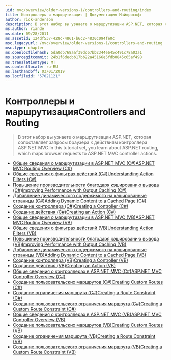 ```yaml
---
uid: mvc/overview/older-versions-1/controllers-and-routing/index
title: Контроллеры и маршрутизация | Документация Майкрософт
author: rick-anderson
description: В этот набор вы узнаете о маршрутизации ASP.NET, которая сопоставляет запросы браузера к действиям контроллера ASP.NET MVC.
ms.author: riande
ms.date: 09/28/2011
ms.assetid: 124df537-428c-4861-b6c2-4830c094fe0c
msc.legacyurl: /mvc/overview/older-versions-1/controllers-and-routing
msc.type: chapter
ms.openlocfilehash: 5da0db768aaf39dc67bb2344e645c491c78a03a1
ms.sourcegitcommit: 24b1f6decbb17bb22a45166e5fdb0845c65af498
ms.translationtype: MT
ms.contentlocale: ru-RU
ms.lasthandoff: 03/01/2019
ms.locfileid: "57021121"
---
```

<a name="controllers-and-routing"></a><span data-ttu-id="26dc8-103">Контроллеры и маршрутизация</span><span class="sxs-lookup"><span data-stu-id="26dc8-103">Controllers and Routing</span></span>
====================
> <span data-ttu-id="26dc8-104">В этот набор вы узнаете о маршрутизации ASP.NET, которая сопоставляет запросы браузера к действиям контроллера ASP.NET MVC.</span><span class="sxs-lookup"><span data-stu-id="26dc8-104">In this tutorial set, you learn about ASP.NET routing, which maps browser requests to ASP.NET MVC controller actions.</span></span>


- [<span data-ttu-id="26dc8-105">Общие сведения о маршрутизации в ASP.NET MVC (C#)</span><span class="sxs-lookup"><span data-stu-id="26dc8-105">ASP.NET MVC Routing Overview (C#)</span></span>](asp-net-mvc-routing-overview-cs.md)
- [<span data-ttu-id="26dc8-106">Общие сведения о фильтрах действий (C#)</span><span class="sxs-lookup"><span data-stu-id="26dc8-106">Understanding Action Filters (C#)</span></span>](understanding-action-filters-cs.md)
- [<span data-ttu-id="26dc8-107">Повышение производительности благодаря кэшированию вывода (C#)</span><span class="sxs-lookup"><span data-stu-id="26dc8-107">Improving Performance with Output Caching (C#)</span></span>](improving-performance-with-output-caching-cs.md)
- [<span data-ttu-id="26dc8-108">Добавление динамического содержимого на кэшированные страницы (C#)</span><span class="sxs-lookup"><span data-stu-id="26dc8-108">Adding Dynamic Content to a Cached Page (C#)</span></span>](adding-dynamic-content-to-a-cached-page-cs.md)
- [<span data-ttu-id="26dc8-109">Создание контроллера (C#)</span><span class="sxs-lookup"><span data-stu-id="26dc8-109">Creating a Controller (C#)</span></span>](creating-a-controller-cs.md)
- [<span data-ttu-id="26dc8-110">Создание действия (C#)</span><span class="sxs-lookup"><span data-stu-id="26dc8-110">Creating an Action (C#)</span></span>](creating-an-action-cs.md)
- [<span data-ttu-id="26dc8-111">Общие сведения о маршрутизации в ASP.NET MVC (VB)</span><span class="sxs-lookup"><span data-stu-id="26dc8-111">ASP.NET MVC Routing Overview (VB)</span></span>](asp-net-mvc-routing-overview-vb.md)
- [<span data-ttu-id="26dc8-112">Общие сведения о фильтрах действий (VB)</span><span class="sxs-lookup"><span data-stu-id="26dc8-112">Understanding Action Filters (VB)</span></span>](understanding-action-filters-vb.md)
- [<span data-ttu-id="26dc8-113">Повышение производительности благодаря кэшированию вывода (VB)</span><span class="sxs-lookup"><span data-stu-id="26dc8-113">Improving Performance with Output Caching (VB)</span></span>](improving-performance-with-output-caching-vb.md)
- [<span data-ttu-id="26dc8-114">Добавление динамического содержимого на кэшированные страницы (VB)</span><span class="sxs-lookup"><span data-stu-id="26dc8-114">Adding Dynamic Content to a Cached Page (VB)</span></span>](adding-dynamic-content-to-a-cached-page-vb.md)
- [<span data-ttu-id="26dc8-115">Создание контроллера (VB)</span><span class="sxs-lookup"><span data-stu-id="26dc8-115">Creating a Controller (VB)</span></span>](creating-a-controller-vb.md)
- [<span data-ttu-id="26dc8-116">Создание действия (VB)</span><span class="sxs-lookup"><span data-stu-id="26dc8-116">Creating an Action (VB)</span></span>](creating-an-action-vb.md)
- [<span data-ttu-id="26dc8-117">Общие сведения о контроллерах в ASP.NET MVC (C#)</span><span class="sxs-lookup"><span data-stu-id="26dc8-117">ASP.NET MVC Controller Overview (C#)</span></span>](aspnet-mvc-controllers-overview-cs.md)
- [<span data-ttu-id="26dc8-118">Создание пользовательских маршрутов (C#)</span><span class="sxs-lookup"><span data-stu-id="26dc8-118">Creating Custom Routes (C#)</span></span>](creating-custom-routes-cs.md)
- [<span data-ttu-id="26dc8-119">Создание ограничения маршрута (C#)</span><span class="sxs-lookup"><span data-stu-id="26dc8-119">Creating a Route Constraint (C#)</span></span>](creating-a-route-constraint-cs.md)
- [<span data-ttu-id="26dc8-120">Создание пользовательского ограничения маршрута (C#)</span><span class="sxs-lookup"><span data-stu-id="26dc8-120">Creating a Custom Route Constraint (C#)</span></span>](creating-a-custom-route-constraint-cs.md)
- [<span data-ttu-id="26dc8-121">Общие сведения о контроллерах в ASP.NET MVC (VB)</span><span class="sxs-lookup"><span data-stu-id="26dc8-121">ASP.NET MVC Controller Overview (VB)</span></span>](asp-net-mvc-controller-overview-vb.md)
- [<span data-ttu-id="26dc8-122">Создание пользовательских маршрутов (VB)</span><span class="sxs-lookup"><span data-stu-id="26dc8-122">Creating Custom Routes (VB)</span></span>](creating-custom-routes-vb.md)
- [<span data-ttu-id="26dc8-123">Создание ограничения маршрута (VB)</span><span class="sxs-lookup"><span data-stu-id="26dc8-123">Creating a Route Constraint (VB)</span></span>](creating-a-route-constraint-vb.md)
- [<span data-ttu-id="26dc8-124">Создание пользовательского ограничения маршрута (VB)</span><span class="sxs-lookup"><span data-stu-id="26dc8-124">Creating a Custom Route Constraint (VB)</span></span>](creating-a-custom-route-constraint-vb.md)
